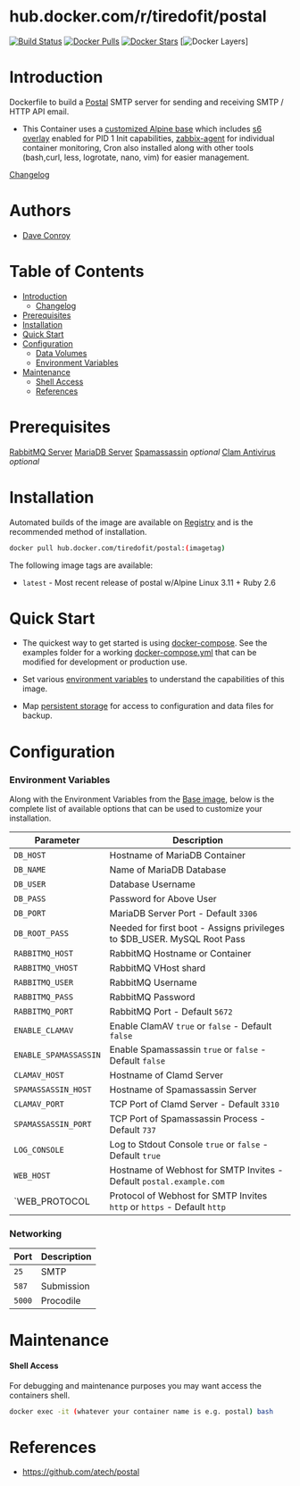 # hub.docker.com/r/tiredofit/postal

[![Build Status](https://img.shields.io/docker/build/tiredofit/postal.svg)](https://hub.docker.com/r/tiredofit/postal)
[![Docker Pulls](https://img.shields.io/docker/pulls/tiredofit/postal.svg)](https://hub.docker.com/r/tiredofit/postal)
[![Docker Stars](https://img.shields.io/docker/stars/tiredofit/postal.svg)](https://hub.docker.com/r/tiredofit/postal)
[![Docker Layers](https://images.microbadger.com/badges/image/tiredofit/postal.svg)]

# Introduction

Dockerfile to build a [Postal](https://github.com/atech/postal) SMTP server for sending and receiving SMTP / HTTP API email.
* This Container uses a [customized Alpine base](https://hub.docker.com/r/tiredofit/debian) which includes [s6 
overlay](https://github.com/just-containers/s6-overlay) enabled for PID 1 Init capabilities, [zabbix-agent](https://zabbix.org) for 
individual container monitoring, Cron also installed along with other tools (bash,curl, less, logrotate, nano, vim) for easier 
management. 



[Changelog](CHANGELOG.md)

# Authors

- [Dave Conroy](https://github.com/tiredofit/)

# Table of Contents

- [Introduction](#introduction)
    - [Changelog](CHANGELOG.md)
- [Prerequisites](#prerequisites)
- [Installation](#installation)
- [Quick Start](#quick-start)
- [Configuration](#configuration)
    - [Data Volumes](#data-volumes)
    - [Environment Variables](#environmentvariables)   
- [Maintenance](#maintenance)
    - [Shell Access](#shell-access)
   - [References](#references)

# Prerequisites

[RabbitMQ Server](https://github.com/tiredofit/docker-rabbitmq)
[MariaDB Server](https://github.com/tiredofit/docker-mariadb)
[Spamassassin](https://github.com/tiredofit/docker-spamassassin) *optional*
[Clam Antivirus](https://github.com/tiredofit/docker-clamav) *optional*

# Installation

Automated builds of the image are available on [Registry](https://hub.docker.com/r/tiredofit/postal) and is the recommended method of 
installation.


```bash
docker pull hub.docker.com/tiredofit/postal:(imagetag)
```

The following image tags are available:
* `latest` - Most recent release of postal w/Alpine Linux 3.11 + Ruby 2.6

# Quick Start

* The quickest way to get started is using [docker-compose](https://docs.docker.com/compose/). See the examples folder for a working 
[docker-compose.yml](examples/docker-compose.yml) that can be modified for development or production use.

* Set various [environment variables](#environment-variables) to understand the capabilities of this image.
* Map [persistent storage](#data-volumes) for access to configuration and data files for backup.


# Configuration

### Environment Variables

Along with the Environment Variables from the [Base image](https://hub.docker.com/r/tiredofit/alpine), below is the complete list of 
available options that can be used to customize your installation.

| Parameter | Description |
|-----------|-------------|
| `DB_HOST`  | Hostname of MariaDB Container |
| `DB_NAME` | Name of MariaDB Database |
| `DB_USER` | Database Username |
| `DB_PASS` | Password for Above User |
| `DB_PORT` | MariaDB Server Port - Default `3306`
| `DB_ROOT_PASS` | Needed for first boot - Assigns privileges to $DB_USER. MySQL Root Pass |
| `RABBITMQ_HOST` | RabbitMQ Hostname or Container |
| `RABBITMQ_VHOST` | RabbitMQ VHost shard |
| `RABBITMQ_USER` | RabbitMQ Username |
| `RABBITMQ_PASS` | RabbitMQ Password |
| `RABBITMQ_PORT` | RabbitMQ Port - Default `5672` |
| `ENABLE_CLAMAV` | Enable ClamAV `true` or `false` - Default `false` |
| `ENABLE_SPAMASSASSIN` | Enable Spamassassin `true` or `false` - Default `false` |
| `CLAMAV_HOST` | Hostname of Clamd Server |
| `SPAMASSASSIN_HOST` | Hostname of Spamassassin Server |
| `CLAMAV_PORT` | TCP Port of Clamd Server - Default `3310` |
| `SPAMASSASSIN_PORT` | TCP Port of Spamassassin Process - Default `737` |
| `LOG_CONSOLE` | Log to Stdout Console `true` or `false` - Default `true` |
| `WEB_HOST` | Hostname of Webhost for SMTP Invites - Default `postal.example.com` |
| `WEB_PROTOCOL | Protocol of Webhost for SMTP Invites `http` or `https` - Default `http`


### Networking

| Port | Description        |
|-----------|---------------|
| `25`      | SMTP          |
| `587`     | Submission    |
| `5000`    | Procodile     |

# Maintenance

#### Shell Access

For debugging and maintenance purposes you may want access the containers shell. 

```bash
docker exec -it (whatever your container name is e.g. postal) bash
```

# References

* https://github.com/atech/postal

